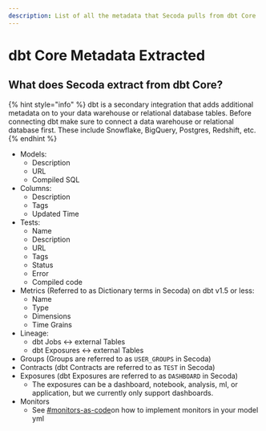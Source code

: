 ```yaml
---
description: List of all the metadata that Secoda pulls from dbt Core
---
```


# dbt Core Metadata Extracted

## What does Secoda extract from dbt Core?

{% hint style="info" %}
dbt is a secondary integration that adds additional metadata on to your data warehouse or relational database tables. Before connecting dbt make sure to connect a data warehouse or relational database first. These include Snowflake, BigQuery, Postgres, Redshift, etc.
{% endhint %}

* Models:&#x20;
  * Description&#x20;
  * URL&#x20;
  * Compiled SQL&#x20;
* Columns:&#x20;
  * Description&#x20;
  * Tags&#x20;
  * Updated Time
* Tests:&#x20;
  * Name&#x20;
  * Description&#x20;
  * URL&#x20;
  * Tags&#x20;
  * Status&#x20;
  * Error&#x20;
  * Compiled code
* Metrics (Referred to as Dictionary terms in Secoda) on dbt v1.5 or less:
  * Name&#x20;
  * Type&#x20;
  * Dimensions&#x20;
  * Time Grains
* Lineage:
  * dbt Jobs <-> external Tables
  * dbt Exposures <-> external Tables
* Groups (Groups are referred to as `USER_GROUPS` in Secoda)
* Contracts (dbt Contracts are referred to as `TEST` in Secoda)
* Exposures (dbt Exposures are referred to as `DASHBOARD` in Secoda)
  * The exposures can be a dashboard, notebook, analysis, ml, or application, but we currently only support dashboards.
* Monitors
  * See [#monitors-as-code](../../../features/monitoring.md#monitors-as-code "mention")on how to implement monitors in your model yml
